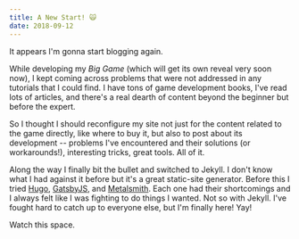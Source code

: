 ```yaml
---
title: A New Start! 🙀
date: 2018-09-12
---
```


It appears I'm gonna start blogging again.

<!--more-->

While developing my _Big Game_ (which will get its own reveal very soon now), I kept coming across problems that were not addressed in any tutorials that I could find. I have tons of game development books, I've read lots of articles, and there's a real dearth of content beyond the beginner but before the expert.

So I thought I should reconfigure my site not just for the content related to the game directly, like where to buy it, but also to post about its development -- problems I've encountered and their solutions (or workarounds!), interesting tricks, great tools. All of it.

Along the way I finally bit the bullet and switched to Jekyll. I don't know what I had against it before but it's a great static-site generator. Before this I tried [Hugo][], [GatsbyJS][], and [Metalsmith][]. Each one had their shortcomings and I always felt like I was fighting to do things I wanted. Not so with Jekyll. I've fought hard to catch up to everyone else, but I'm finally here! Yay!

Watch this space.

[hugo]: https://gohugo.io
[gatsbyjs]: https://gatsbyjs.org
[metalsmith]: https://metalsmith.io
